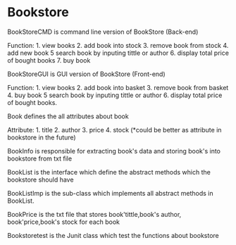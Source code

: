 # Bookstore

BookStoreCMD is command line version of BookStore (Back-end)

Function: 1. view books 2. add book into stock 3. remove book from stock 4. add new book 5 search book by inputing tittle or author 6. display total price of bought books 7. buy book

BookStoreGUI is GUI version of BookStore (Front-end)

Function: 1. view books 2. add book into basket 3. remove book from basket 4. buy book 5 search book by inputing tittle or author 6. display total price of bought books.

Book defines the all attributes about book

Attribute: 1. title 2. author 3. price 4. stock (*could be better as attribute in bookstore in the future)

BookInfo is responsible for extracting book's data and storing book's into bookstore from txt file

BookList is the interface which define the abstract methods which the bookstore should have

BookListImp is the sub-class which implements all abstract methods in BookList.

BookPrice is the txt file that stores book'tittle,book's author, book'price,book's stock for each book

Bookstoretest is the Junit class which test the functions about bookstore
